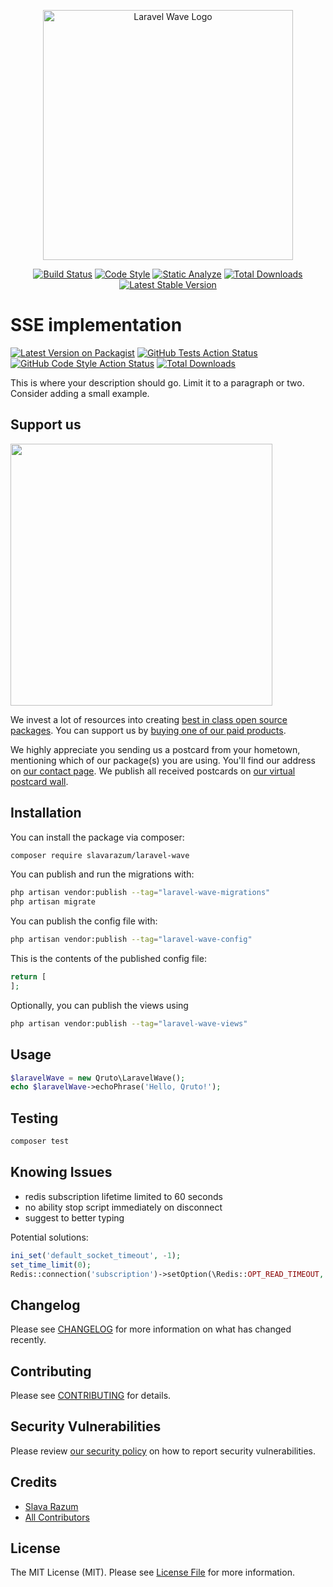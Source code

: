 <p align="center">
    <picture>
        <source media="(prefers-color-scheme: dark)" srcset="https://github.com/qruto/laravel-wave/raw/HEAD/art/logo-dark.svg">
        <source media="(prefers-color-scheme: light)" srcset="https://github.com/qruto/laravel-wave/raw/HEAD/art/logo-light.svg">
        <img alt="Laravel Wave Logo" src="https://github.com/qruto/laravel-wave/raw/HEAD/art/logo-light.svg" width="400">
    </picture>
</p>

<p align="center">
    <a href="https://github.com/qruto/laravel-wave/actions"><img src="https://github.com/qruto/laravel-wave/workflows/tests/badge.svg" alt="Build Status"></a>
    <a href="https://github.com/qruto/laravel-wave/actions"><img src="https://github.com/qruto/laravel-wave/workflows/code-style/badge.svg" alt="Code Style"></a>
    <a href="https://github.com/qruto/laravel-wave/actions"><img src="https://github.com/qruto/laravel-wave/workflows/static-analyze/badge.svg" alt="Static Analyze"></a>
    <a href="https://packagist.org/packages/qruto/laravel-wave"><img src="https://img.shields.io/packagist/dt/qruto/laravel-wave" alt="Total Downloads"></a>
    <a href="https://packagist.org/packages/qruto/laravel-wave"><img src="https://img.shields.io/packagist/v/qruto/laravel-wave" alt="Latest Stable Version"></a>
</p>

# SSE implementation

[![Latest Version on Packagist](https://img.shields.io/packagist/v/slavarazum/laravel-wave.svg?style=flat-square)](https://packagist.org/packages/slavarazum/laravel-wave)
[![GitHub Tests Action Status](https://img.shields.io/github/workflow/status/slavarazum/laravel-wave/run-tests?label=tests)](https://github.com/slavarazum/laravel-wave/actions?query=workflow%3Arun-tests+branch%3Amain)
[![GitHub Code Style Action Status](https://img.shields.io/github/workflow/status/slavarazum/laravel-wave/Check%20&%20fix%20styling?label=code%20style)](https://github.com/slavarazum/laravel-wave/actions?query=workflow%3A"Check+%26+fix+styling"+branch%3Amain)
[![Total Downloads](https://img.shields.io/packagist/dt/slavarazum/laravel-wave.svg?style=flat-square)](https://packagist.org/packages/slavarazum/laravel-wave)

This is where your description should go. Limit it to a paragraph or two. Consider adding a small example.

## Support us

[<img src="https://github-ads.s3.eu-central-1.amazonaws.com/laravel-wave.jpg?t=1" width="419px" />](https://spatie.be/github-ad-click/laravel-wave)

We invest a lot of resources into creating [best in class open source packages](https://spatie.be/open-source). You can support us by [buying one of our paid products](https://spatie.be/open-source/support-us).

We highly appreciate you sending us a postcard from your hometown, mentioning which of our package(s) you are using. You'll find our address on [our contact page](https://spatie.be/about-us). We publish all received postcards on [our virtual postcard wall](https://spatie.be/open-source/postcards).

## Installation

You can install the package via composer:

```bash
composer require slavarazum/laravel-wave
```

You can publish and run the migrations with:

```bash
php artisan vendor:publish --tag="laravel-wave-migrations"
php artisan migrate
```

You can publish the config file with:

```bash
php artisan vendor:publish --tag="laravel-wave-config"
```

This is the contents of the published config file:

```php
return [
];
```

Optionally, you can publish the views using

```bash
php artisan vendor:publish --tag="laravel-wave-views"
```

## Usage

```php
$laravelWave = new Qruto\LaravelWave();
echo $laravelWave->echoPhrase('Hello, Qruto!');
```

## Testing

```bash
composer test
```

## Knowing Issues

- redis subscription lifetime limited to 60 seconds
- no ability stop script immediately on disconnect
- suggest to better typing

Potential solutions:

```php
ini_set('default_socket_timeout', -1);
set_time_limit(0);
Redis::connection('subscription')->setOption(\Redis::OPT_READ_TIMEOUT, -1);
```

## Changelog

Please see [CHANGELOG](CHANGELOG.md) for more information on what has changed recently.

## Contributing

Please see [CONTRIBUTING](https://github.com/spatie/.github/blob/main/CONTRIBUTING.md) for details.

## Security Vulnerabilities

Please review [our security policy](../../security/policy) on how to report security vulnerabilities.

## Credits

- [Slava Razum](https://github.com/slavarazum)
- [All Contributors](../../contributors)

## License

The MIT License (MIT). Please see [License File](LICENSE.md) for more information.
